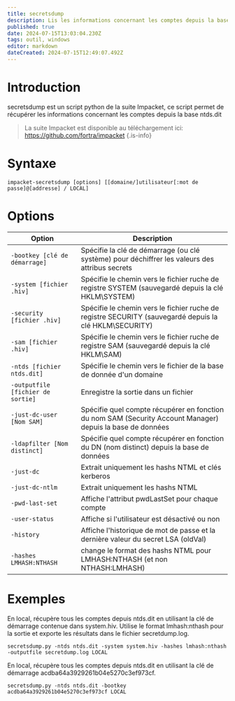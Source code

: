 ```yaml
---
title: secretsdump
description: Lis les informations concernant les comptes depuis la base ntds.dit
published: true
date: 2024-07-15T13:03:04.230Z
tags: outil, windows
editor: markdown
dateCreated: 2024-07-15T12:49:07.492Z
---
```


# Introduction

secretsdump est un script python de la suite Impacket, ce script permet de récupérer les informations concernant les comptes depuis la base ntds.dit

> La suite Impacket est disponible au téléchargement ici: https://github.com/fortra/impacket
> {.is-info}

# Syntaxe

`impacket-secretsdump [options] [[domaine/]utilisateur[:mot de passe]@[addresse] / LOCAL]`

# Options

| Option                            | Description                                                                                                |
| --------------------------------- | ---------------------------------------------------------------------------------------------------------- |
| `-bootkey [clé de démarrage]`     | Spécifie la clé de démarrage (ou clé système) pour déchiffrer les valeurs des attribus secrets             |
| `-system [fichier .hiv]`          | Spécifie le chemin vers le fichier ruche de registre SYSTEM (sauvegardé depuis la clé HKLM\SYSTEM)         |
| `-security [fichier .hiv]`        | Spécifie le chemin vers le fichier ruche de registre SECURITY (sauvegardé depuis la clé HKLM\SECURITY)     |
| `-sam [fichier .hiv]`             | Spécifie le chemin vers le fichier ruche de registre SAM (sauvegardé depuis la clé HKLM\SAM)               |
| `-ntds [fichier ntds.dit]`        | Spécifie le chemin vers le fichier de la base de donnée d'un domaine                                       |
| `-outputfile [fichier de sortie]` | Enregistre la sortie dans un fichier                                                                       |
| `-just-dc-user [Nom SAM]`         | Spécifie quel compte récupérer en fonction du nom SAM (Security Account Manager) depuis la base de données |
| `-ldapfilter [Nom distinct]`      | Spécifie quel compte récupérer en fonction du DN (nom distinct) depuis la base de données                  |
| `-just-dc`                        | Extrait uniquement les hashs NTML et clés kerberos                                                         |
| `-just-dc-ntlm`                   | Extrait uniquement les hashs NTML                                                                          |
| `-pwd-last-set`                   | Affiche l'attribut pwdLastSet pour chaque compte                                                           |
| `-user-status`                    | Affiche si l'utilisateur est désactivé ou non                                                              |
| `-history`                        | Affiche l'historique de mot de passe et la dernière valeur du secret LSA (oldVal)                          |
| `-hashes LMHASH:NTHASH`           | change le format des hashs NTML pour LMHASH:NTHASH (et non NTHASH:LMHASH)                                  |

# Exemples

En local, récupère tous les comptes depuis ntds.dit en utilisant la clé de démarrage contenue dans system.hiv. Utilise le format lmhash:nthash pour la sortie et exporte les résultats dans le fichier secretdump.log.

`secretsdump.py -ntds ntds.dit -system system.hiv -hashes lmhash:nthash -outputfile secretdump.log LOCAL`

En local, récupère tous les comptes depuis ntds.dit en utilisant la clé de démarrage acdba64a3929261b04e5270c3ef973cf.

`secretsdump.py -ntds ntds.dit -bootkey acdba64a3929261b04e5270c3ef973cf LOCAL`
